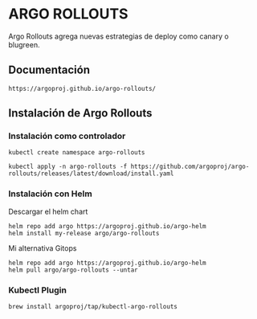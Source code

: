 # ARGO ROLLOUTS

Argo Rollouts agrega nuevas estrategias de deploy como canary o blugreen.

## Documentación

    https://argoproj.github.io/argo-rollouts/

## Instalación de Argo Rollouts

### Instalación como controlador

    kubectl create namespace argo-rollouts

    kubectl apply -n argo-rollouts -f https://github.com/argoproj/argo-rollouts/releases/latest/download/install.yaml

### Instalación con Helm

Descargar el helm chart

    helm repo add argo https://argoproj.github.io/argo-helm
    helm install my-release argo/argo-rollouts

Mi alternativa Gitops

    helm repo add argo https://argoproj.github.io/argo-helm 
    helm pull argo/argo-rollouts --untar
 


### Kubectl Plugin

    brew install argoproj/tap/kubectl-argo-rollouts
